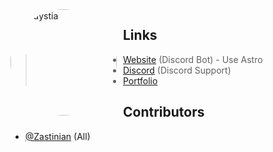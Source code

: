 <img width="170" height="170" align="left" style="float: left; margin: 0 10px 0 0; border-radius: 50%;" alt="Hedystia" src="https://cdn.discordapp.com/attachments/851917836041453598/1104801349742362714/Hedystia.png">

## Links

> - [Website](https://hedystia.com/) (Discord Bot) - Use Astro
> - [Discord](https://hedystia.com/support) (Discord Support)
> - [Portfolio](https://zastinian.com/)

## Contributors

- [@Zastinian](https://github.com/Zastinian) (All)
